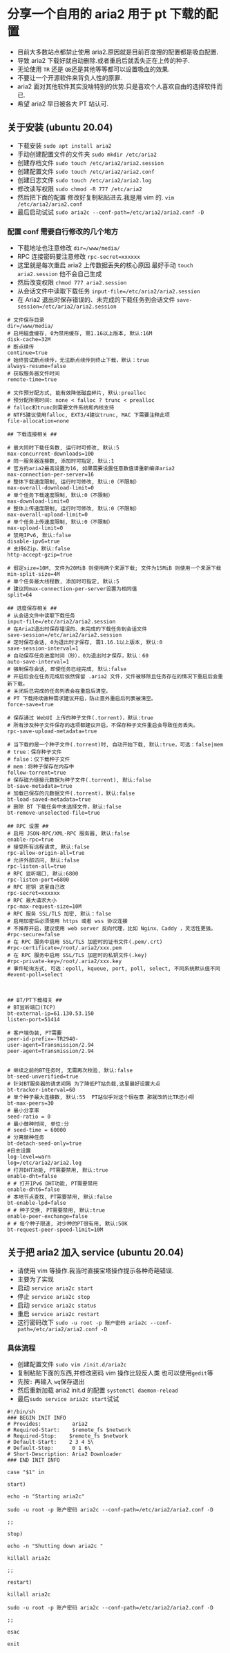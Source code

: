 # 分享一个自用的 aria2 用于 pt 下载的配置

- 目前大多数站点都禁止使用 aria2.原因就是目前百度搜的配置都是吸血配置.
- 导致 aria2 下载好就自动删除.或者重启后就丢失正在上传的种子.
- 无论使用 `TR` 还是 `QB`还是其他等等都可以设置吸血的效果.
- 不要让一个开源软件来背负人性的原罪.
- aria2 面对其他软件其实没啥特别的优势.只是喜欢个人喜欢自由的选择软件而已.
- 希望 aria2 早日被各大 PT 站认可.

## 关于安装 (ubuntu 20.04)

- 下载安装 `sudo apt install aria2`
- 手动创建配置文件的文件夹 `sudo mkdir /etc/aria2`
- 创建存档文件 `sudo touch /etc/aria2/aria2.session`
- 创建配置文件 `sudo touch /etc/aria2/aria2.conf`
- 创建日志文件 `sudo touch /etc/aria2/aria2.log`
- 修改读写权限 `sudo chmod -R 777 /etc/aria2`
- 然后把下面的配置 修改好复制粘贴进去.我是用 vim 的. `vim /etc/aria2/aria2.conf`
- 最后启动试试 `sudo aria2c --conf-path=/etc/aria2/aria2.conf -D`

### 配置 conf 需要自行修改的几个地方

- 下载地址也注意修改 `dir=/www/media/`
- RPC 连接密码要注意修改 `rpc-secret=xxxxxx`
- 这里就是每次重启 aria2 上传数据丢失的核心原因.最好手动 `touch aria2.session` 他不会自己生成
- 然后改变权限 `chmod 777 aria2.session`
- 从会话文件中读取下载任务 `input-file=/etc/aria2/aria2.session`
- 在 Aria2 退出时保存错误的、未完成的下载任务到会话文件 `save-session=/etc/aria2/aria2.session`

```
# 文件保存目录
dir=/www/media/
# 启用磁盘缓存, 0为禁用缓存, 需1.16以上版本, 默认:16M
disk-cache=32M
# 断点续传
continue=true
# 始终尝试断点续传，无法断点续传则终止下载，默认：true
always-resume=false
# 获取服务器文件时间
remote-time=true

# 文件预分配方式, 能有效降低磁盘碎片, 默认:prealloc
# 预分配所需时间: none < falloc ? trunc < prealloc
# falloc和trunc则需要文件系统和内核支持
# NTFS建议使用falloc, EXT3/4建议trunc, MAC 下需要注释此项
file-allocation=none

## 下载连接相关 ##

# 最大同时下载任务数, 运行时可修改, 默认:5
max-concurrent-downloads=100
# 同一服务器连接数, 添加时可指定, 默认:1
# 官方的aria2最高设置为16, 如果需要设置任意数值请重新编译aria2
max-connection-per-server=16
# 整体下载速度限制, 运行时可修改, 默认:0（不限制）
max-overall-download-limit=0
# 单个任务下载速度限制, 默认:0（不限制）
max-download-limit=0
# 整体上传速度限制, 运行时可修改, 默认:0（不限制）
max-overall-upload-limit=0
# 单个任务上传速度限制, 默认:0（不限制）
max-upload-limit=0
# 禁用IPv6, 默认:false
disable-ipv6=true
# 支持GZip，默认:false
http-accept-gzip=true

# 假定size=10M, 文件为20MiB 则使用两个来源下载; 文件为15MiB 则使用一个来源下载
min-split-size=4M
# 单个任务最大线程数, 添加时可指定, 默认:5
# 建议同max-connection-per-server设置为相同值
split=64

## 进度保存相关 ##
# 从会话文件中读取下载任务
input-file=/etc/aria2/aria2.session
# 在Aria2退出时保存错误的、未完成的下载任务到会话文件
save-session=/etc/aria2/aria2.session
# 定时保存会话, 0为退出时才保存, 需1.16.1以上版本, 默认:0
save-session-interval=1
# 自动保存任务进度时间（秒），0为退出时才保存，默认：60
auto-save-interval=1
# 强制保存会话, 即使任务已经完成, 默认:false
# 开启后会在任务完成后依然保留 .aria2 文件，文件被移除且任务存在的情况下重启后会重新下载。
# 关闭后已完成的任务列表会在重启后清空。
# PT 下载持续做种需求建议开启，防止意外重启后列表被清空。
force-save=true

# 保存通过 WebUI 上传的种子文件(.torrent)，默认:true
# 所有涉及种子文件保存的选项都建议开启，不保存种子文件重启会导致任务丢失。
rpc-save-upload-metadata=true

# 当下载的是一个种子文件(.torrent)时, 自动开始下载, 默认:true，可选：false|mem
# true：保存种子文件
# false：仅下载种子文件
# mem：将种子保存在内存中
follow-torrent=true
# 保存磁力链接元数据为种子文件(.torrent), 默认:false
bt-save-metadata=true
# 加载已保存的元数据文件(.torrent)，默认:false
bt-load-saved-metadata=true
# 删除 BT 下载任务中未选择文件，默认:false
bt-remove-unselected-file=true

## RPC 设置 ##
# 启用 JSON-RPC/XML-RPC 服务器, 默认:false
enable-rpc=true
# 接受所有远程请求, 默认:false
rpc-allow-origin-all=true
# 允许外部访问, 默认:false
rpc-listen-all=true
# RPC 监听端口, 默认:6800
rpc-listen-port=6800
# RPC 密钥 这里自己改
rpc-secret=xxxxxx
# RPC 最大请求大小
rpc-max-request-size=10M
# RPC 服务 SSL/TLS 加密, 默认：false
# 启用加密后必须使用 https 或者 wss 协议连接
# 不推荐开启，建议使用 web server 反向代理，比如 Nginx、Caddy ，灵活性更强。
#rpc-secure=false
# 在 RPC 服务中启用 SSL/TLS 加密时的证书文件(.pem/.crt)
#rpc-certificate=/root/.aria2/xxx.pem
# 在 RPC 服务中启用 SSL/TLS 加密时的私钥文件(.key)
#rpc-private-key=/root/.aria2/xxx.key
# 事件轮询方式, 可选：epoll, kqueue, port, poll, select, 不同系统默认值不同
#event-poll=select



## BT/PT下载相关 ##
# BT监听端口(TCP)
bt-external-ip=61.130.53.150
listen-port=51414

# 客户端伪装, PT需要
peer-id-prefix=-TR2940-
user-agent=Transmission/2.94
peer-agent=Transmission/2.94


# 继续之前的BT任务时, 无需再次校验, 默认:false
bt-seed-unverified=true
# 针对BT服务器的请求间隔 为了降低PT站负载,这里最好设置大点
bt-tracker-interval=60
# 单个种子最大连接数, 默认:55  PT站似乎对这个很在意 那就改的比TR还小呗
bt-max-peers=30
# 最小分享率
seed-ratio = 0
# 最小做种时间, 单位:分
# seed-time = 60000
# 分离做种任务
bt-detach-seed-only=true
#日志设置
log-level=warn
log=/etc/aria2/aria2.log
# 打开DHT功能, PT需要禁用, 默认:true
enable-dht=false
# # 打开IPv6 DHT功能, PT需要禁用
enable-dht6=false
# 本地节点查找, PT需要禁用, 默认:false
bt-enable-lpd=false
# # 种子交换, PT需要禁用, 默认:true
enable-peer-exchange=false
# # 每个种子限速, 对少种的PT很有用, 默认:50K
bt-request-peer-speed-limit=10M
```

## 关于把 aria2 加入 service (ubuntu 20.04)

- 请使用 vim 等操作.我当时直接宝塔操作提示各种奇葩错误.
- 主要为了实现
- 启动 `service aria2c start`
- 停止 `service aria2c stop`
- 启动 `service aria2c status`
- 重启 `service aria2c restart`
- 这行密码改下 `sudo -u root -p 账户密码 aria2c --conf-path=/etc/aria2/aria2.conf -D`

### 具体流程

- 创建配置文件 `sudo vim /init.d/aria2c`
- 复制粘贴下面的东西,并修改密码 vim 操作比较反人类 也可以使用`gedit`等
- 先按`:` 再输入 `wq`保存退出
- 然后重新加载 aria2 init.d 的配置 `systemctl daemon-reload`
- 最后`sudo service aria2c start`试试

```
#!/bin/sh
### BEGIN INIT INFO
# Provides:          aria2
# Required-Start:    $remote_fs $network
# Required-Stop:    $remote_fs $network
# Default-Start:    2 3 4 5\
# Default-Stop:      0 1 6\
# Short-Description: Aria2 Downloader
### END INIT INFO

case "$1" in

start)

echo -n "Starting aria2c"

sudo -u root -p 账户密码 aria2c --conf-path=/etc/aria2/aria2.conf -D

;;

stop)

echo -n "Shutting down aria2c "

killall aria2c

;;

restart)

killall aria2c

sudo -u root -p 账户密码 aria2c --conf-path=/etc/aria2/aria2.conf -D

;;

esac

exit
```
